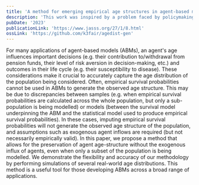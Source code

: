 ```yaml
---
title: 'A method for emerging empirical age structures in agent-based models with exogenous survival probabilities'
description: 'This work was inspired by a problem faced by policymaking users of agent-based models: how to generate the empirical age distribution in a model with a constant steady-state population. Traditional methods such as survival probability imputation do not work because the assumed statistical model used to estimate those probabilities differs from the agent-based one. Here, we develop a methodology to estimate the correct survival probabilities and generate a large variety of age distributions.'
pubDate: '2023'
publicationLink: 'https://www.jasss.org/27/1/8.html'
ossLink: 'https://github.com/k3fair/agedist-gen'
---
```


For many applications of agent-based models (ABMs), an agent's age influences important decisions (e.g. their contribution to/withdrawal from pension funds, their level of risk aversion in decision-making, etc.) and outcomes in their life cycle (e.g. their susceptibility to disease). These considerations make it crucial to accurately capture the age distribution of the population being considered. Often, empirical survival probabilities cannot be used in ABMs to generate the observed age structure. This may be due to discrepancies between samples (e.g. when empirical survival probabilities are calculated across the whole population, but only a sub-population is being modelled) or models (between the survival model underpinning the ABM and the statistical model used to produce empirical survival probabilities). In these cases, imputing empirical survival probabilities will not generate the observed age structure of the population, and assumptions such as exogenous agent inflows are required (but not necessarily empirically valid). In this paper, we propose a method that allows for the preservation of agent age-structure without the exogenous influx of agents, even when only a subset of the population is being modelled. We demonstrate the flexibility and accuracy of our methodology by performing simulations of several real-world age distributions. This method is a useful tool for those developing ABMs across a broad range of applications. 